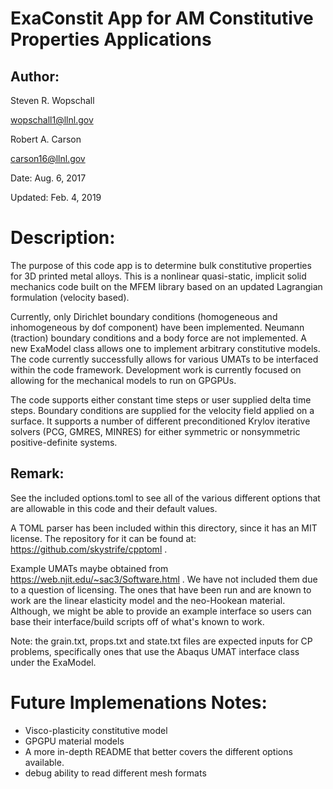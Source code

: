 # ExaConstit App for AM Constitutive Properties Applications
## Author:
Steven R. Wopschall

wopschall1@llnl.gov

Robert A. Carson

carson16@llnl.gov

Date: Aug. 6, 2017

Updated: Feb. 4, 2019

# Description: 
The purpose of this code app is to determine bulk constitutive properties for 3D printed metal alloys. This is a nonlinear quasi-static, implicit solid mechanics code built on the MFEM library based on an updated Lagrangian formulation (velocity based).
               
Currently, only Dirichlet boundary conditions (homogeneous and inhomogeneous by dof component) have been implemented. Neumann (traction) boundary conditions and a body force are not implemented. A new ExaModel class allows one to implement arbitrary constitutive models. The code currently successfully allows for various UMATs to be interfaced within the code framework. Development work is currently focused on allowing for the mechanical models to run on GPGPUs. 

The code supports either constant time steps or user supplied delta time steps. Boundary conditions are supplied for the velocity field applied on a surface. It supports a number of different preconditioned Krylov iterative solvers (PCG, GMRES, MINRES) for either symmetric or nonsymmetric positive-definite systems. 


## Remark:
See the included options.toml to see all of the various different options that are allowable in this code and their default values.

A TOML parser has been included within this directory, since it has an MIT license. The repository for it can be found at: https://github.com/skystrife/cpptoml .

Example UMATs maybe obtained from https://web.njit.edu/~sac3/Software.html . We have not included them due to a question of licensing. The ones that have been run and are known to work are the linear elasticity model and the neo-Hookean material. Although, we might be able to provide an example interface so users can base their interface/build scripts off of what's known to work.

Note: the grain.txt, props.txt and state.txt files are expected inputs for CP problems, specifically ones that use the Abaqus UMAT interface class under the ExaModel.

#  Future Implemenations Notes:
               
* Visco-plasticity constitutive model
* GPGPU material models
* A more in-depth README that better covers the different options available.
* debug ability to read different mesh formats
